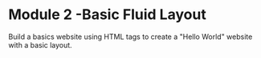 # Module 2 -Basic Fluid Layout

Build a basics website using HTML tags to create a "Hello World" website with a basic layout.